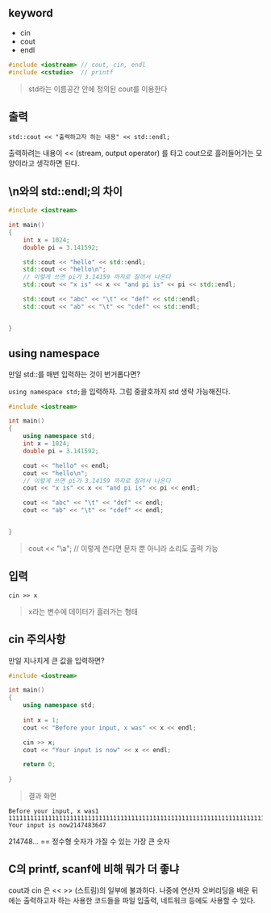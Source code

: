 ## keyword

- cin
- cout
- endl

```cpp
#include <iostream> // cout, cin, endl
#include <cstudio>	// printf
```

> std라는 이름공간 안에 정의된 cout를 이용한다

## 출력

```
std::cout << "출력하고자 하는 내용" << std::endl;
```

출력하려는 내용이 << (stream, output operator) 를 타고 cout으로 흘러들어가는 모양이라고 생각하면 된다.

## \n와의 std::endl;의 차이

```cpp
#include <iostream>

int main()
{
	int x = 1024;
	double pi = 3.141592;

	std::cout << "hello" << std::endl;
	std::cout << "hello\n";
	// 이렇게 쓰면 pi가 3.14159 까지로 잘려서 나온다
	std::cout << "x is" << x << "and pi is" << pi << std::endl;

	std::cout << "abc" << "\t" << "def" << std::endl;
	std::cout << "ab" << "\t" << "cdef" << std::endl;


}
```

## using namespace

만일 std::를 매번 입력하는 것이 번거롭다면?

`using namespace std;`을 입력하자. 그럼 중괄호까지 std 생략 가능해진다.

```cpp
#include <iostream>

int main()
{
	using namespace std;
	int x = 1024;
	double pi = 3.141592;

	cout << "hello" << endl;
	cout << "hello\n";
	// 이렇게 쓰면 pi가 3.14159 까지로 잘려서 나온다
	cout << "x is" << x << "and pi is" << pi << endl;

	cout << "abc" << "\t" << "def" << endl;
	cout << "ab" << "\t" << "cdef" << endl;


}
```

> cout << "\a"; // 이렇게 쓴다면 문자 뿐 아니라 소리도 출력 가능


##  입력

```
cin >> x 
```

> x라는 변수에 데이터가 흘러가는 형태

## cin 주의사항

만일 지나치게 큰 값을 입력하면?

```cpp
#include <iostream>

int main()
{
	using namespace std;
	
	int x = 1;
	cout << "Before your input, x was" << x << endl;

	cin >> x;
	cout << "Your input is now" << x << endl;

	return 0;
	
}
```

>  결과 화면

```
Before your input, x was1
1111111111111111111111111111111111111111111111111111111111111111111111111111111111111111111111111111111111
Your input is now2147483647
```

214748... == 정수형 숫자가 가질 수 있는 가장 큰 숫자


## C의 printf, scanf에 비해 뭐가 더 좋냐

cout과 cin 은 << >> (스트림)의 일부에 불과하다. 나중에 연산자 오버리딩을 배운 뒤에는 
출력하고자 하는 사용한 코드들을 파일 입출력, 네트워크 등에도 사용할 수 있다.
